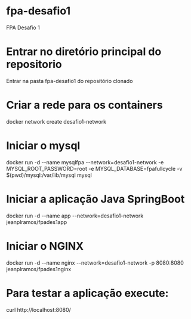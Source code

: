 # fpa-desafio1
FPA Desafio 1

# Entrar no diretório principal do repositorio
Entrar na pasta fpa-desafio1 do repositório clonado

# Criar a rede para os containers
docker network create desafio1-network

# Iniciar o mysql
docker run -d --name mysqlfpa --network=desafio1-network -e MYSQL_ROOT_PASSWORD=root -e MYSQL_DATABASE=fpafullcycle -v $(pwd)/mysql:/var/lib/mysql mysql

# Iniciar a aplicação Java SpringBoot
docker run -d --name app --network=desafio1-network jeanplramos/fpades1app

# Iniciar o NGINX
docker run -d --name nginx --network=desafio1-network -p 8080:8080 jeanplramos/fpades1nginx

# Para testar a aplicação execute:
curl http://localhost:8080/
